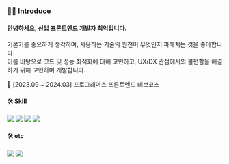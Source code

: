 ### 🙇‍♂️ Introduce
#### 안녕하세요, 신입 프론트엔드 개발자 최익입니다.

<div>기본기를 중요하게 생각하며, 사용하는 기술의 원천이 무엇인지 파헤치는 것을 좋아합니다.</div>
<div>이를 바탕으로 코드 및 성능 최적화에 대해 고민하고, UX/DX 관점에서의 불편함을 해결하기 위해 고민하며 개발합니다.</div>
<p></p>
📖 [2023.09 ~ 2024.03] 프로그래머스 프론트엔드 데브코스 
<h4>🛠️ Skill</h4>
<div><div/>
<img src="https://img.shields.io/badge/JavaScript-F7DF1E?style=flat&logo=JavaScript&logoColor=black"/>
<img src="https://img.shields.io/badge/Typescript-3178C6?style=flat&logo=typescript&logoColor=black"/>
<img src="https://img.shields.io/badge/React-61DAFB?style=flat&logo=React&logoColor=black"/>
<img src="https://img.shields.io/badge/Tailwind CSS-06B6D4?style=flat&logo=Tailwind CSS&logoColor=black"/>

<h4>🛠️ etc</h4>
<img src="https://img.shields.io/badge/git-F05032?style=flat&logo=git&logoColor=black"/>
<img src="https://img.shields.io/badge/figma-F24E1E?style=flat&logo=figma&logoColor=black"/>

      
